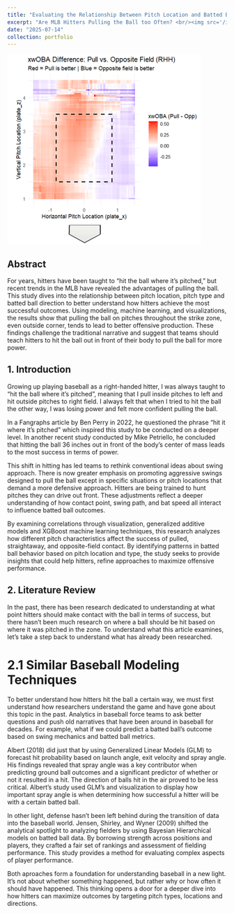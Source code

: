 ```yaml
---
title: "Evaluating the Relationship Between Pitch Location and Batted Ball Directional Success at the MLB Level"
excerpt: "Are MLB Hitters Pulling the Ball too Often? <br/><img src='/images/wOBA_Differences_in_Pull_Oppo.png' width='650' height='300'>"
date: "2025-07-14"
collection: portfolio
---
```


![Visual displaying batted ball expected wOBA on piches inside vs. outside and where they should be hit](/images/wOBA_Differences_in_Pull_Oppo.png)

## Abstract
For years, hitters have been taught to “hit the ball where it’s pitched,” but recent trends in the MLB have revealed the advantages of pulling the ball. This study dives into the relationship between pitch location, pitch type and batted ball direction to better understand how hitters achieve the most successful outcomes. Using modeling, machine learning, and visualizations, the results show that pulling the ball on pitches throughout the strike zone, even outside corner, tends to lead to better offensive production. These findings challenge the traditional narrative and suggest that teams should teach hitters to hit the ball out in front of their body to pull the ball for more power. 


## 1. Introduction
Growing up playing baseball as a right-handed hitter, I was always taught to “hit the ball where it’s pitched”, meaning that I pull inside pitches to left and hit outside pitches to right field. I always felt that when I tried to hit the ball the other way, I was losing power and felt more confident pulling the ball. 

In a Fangraphs article by Ben Perry in 2022, he questioned the phrase “hit it where it’s pitched” which inspired this study to be conducted on a deeper level. In another recent study conducted by Mike Petriello, he concluded that hitting the ball 36 inches out in front of the body’s center of mass leads to the most success in terms of power.  

This shift in hitting has led teams to rethink conventional ideas about swing approach. There is now greater emphasis on promoting aggressive swings designed to pull the ball except in specific situations or pitch locations that demand a more defensive approach. Hitters are being trained to hunt pitches they can drive out front. These adjustments reflect a deeper understanding of how contact point, swing path, and bat speed all interact to influence batted ball outcomes.

By examining correlations through visualization, generalized additive models and XGBoost machine learning techniques, this research analyzes how different pitch characteristics affect the success of pulled, straightaway, and opposite-field contact. By identifying patterns in batted ball behavior based on pitch location and type, the study seeks to provide insights that could help hitters, refine approaches to maximize offensive performance. 

## 2. Literature Review
In the past, there has been research dedicated to understanding at what point hitters should make contact with the ball in terms of success, but there hasn’t been much research on where a ball should be hit based on where it was pitched in the zone. To understand what this article examines, let’s take a step back to understand what has already been researched. 

# 2.1 Similar Baseball Modeling Techniques
To better understand how hitters hit the ball a certain way, we must first understand how researchers understand the game and have gone about this topic in the past. Analytics in baseball force teams to ask better questions and push old narratives that have been around in baseball for decades. For example, what if we could predict a batted ball’s outcome based on swing mechanics and batted ball metrics. 

Albert (2018) did just that by using Generalized Linear Models (GLM) to forecast hit probability based on launch angle, exit velocity and spray angle. His findings revealed that spray angle was a key contributor when predicting ground ball outcomes and a significant predictor of whether or not it resulted in a hit. The direction of balls hit in the air proved to be less critical. Albert’s study used GLM’s and visualization to display how important spray angle is when determining how successful a hitter will be with a certain batted ball. 

In other light, defense hasn’t been left behind during the transition of data into the baseball world. Jensen, Shirley, and Wyner (2009) shifted the analytical spotlight to analyzing fielders by using Bayesian Hierarchical models on batted ball data. By borrowing strength across positions and players, they crafted a fair set of rankings and assessment of fielding performance. This study provides a method for evaluating complex aspects of player performance. 

Both aproaches form a foundation for understanding baseball in a new light. It’s not about whether something happened, but rather why or how often it should have happened. This thinking opens a door for a deeper dive into how hitters can maximize outcomes by targeting pitch types, locations and directions. 






